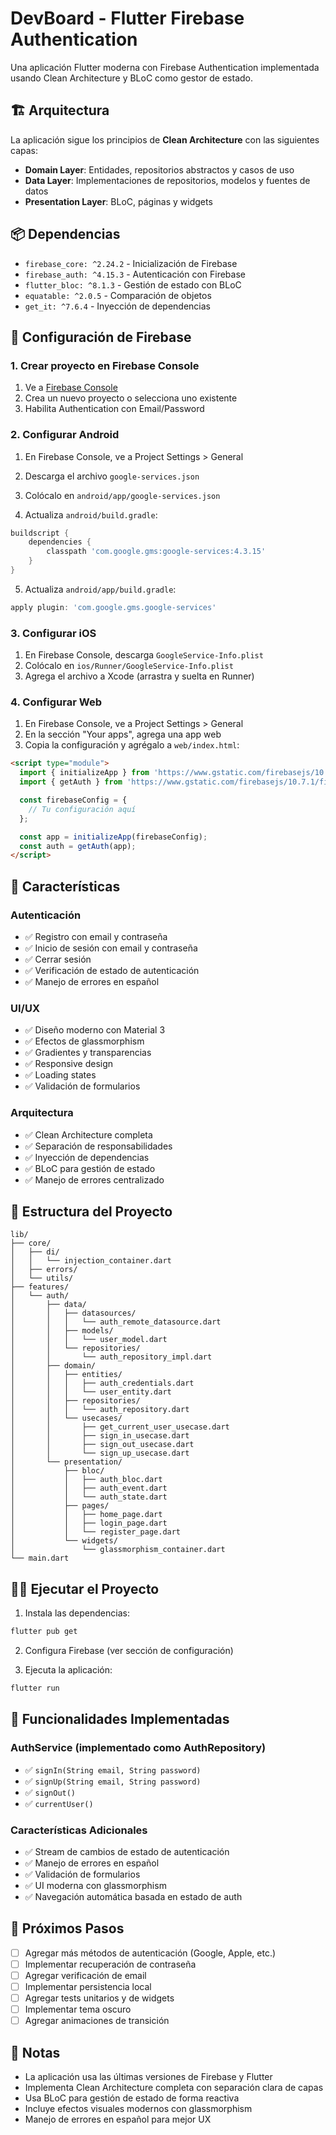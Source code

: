 # DevBoard - Flutter Firebase Authentication

Una aplicación Flutter moderna con Firebase Authentication implementada usando Clean Architecture y BLoC como gestor de estado.

## 🏗️ Arquitectura

La aplicación sigue los principios de **Clean Architecture** con las siguientes capas:

- **Domain Layer**: Entidades, repositorios abstractos y casos de uso
- **Data Layer**: Implementaciones de repositorios, modelos y fuentes de datos
- **Presentation Layer**: BLoC, páginas y widgets

## 📦 Dependencias

- `firebase_core: ^2.24.2` - Inicialización de Firebase
- `firebase_auth: ^4.15.3` - Autenticación con Firebase
- `flutter_bloc: ^8.1.3` - Gestión de estado con BLoC
- `equatable: ^2.0.5` - Comparación de objetos
- `get_it: ^7.6.4` - Inyección de dependencias

## 🚀 Configuración de Firebase

### 1. Crear proyecto en Firebase Console

1. Ve a [Firebase Console](https://console.firebase.google.com/)
2. Crea un nuevo proyecto o selecciona uno existente
3. Habilita Authentication con Email/Password

### 2. Configurar Android

1. En Firebase Console, ve a Project Settings > General
2. Descarga el archivo `google-services.json`
3. Colócalo en `android/app/google-services.json`

4. Actualiza `android/build.gradle`:
```gradle
buildscript {
    dependencies {
        classpath 'com.google.gms:google-services:4.3.15'
    }
}
```

5. Actualiza `android/app/build.gradle`:
```gradle
apply plugin: 'com.google.gms.google-services'
```

### 3. Configurar iOS

1. En Firebase Console, descarga `GoogleService-Info.plist`
2. Colócalo en `ios/Runner/GoogleService-Info.plist`
3. Agrega el archivo a Xcode (arrastra y suelta en Runner)

### 4. Configurar Web

1. En Firebase Console, ve a Project Settings > General
2. En la sección "Your apps", agrega una app web
3. Copia la configuración y agrégalo a `web/index.html`:

```html
<script type="module">
  import { initializeApp } from 'https://www.gstatic.com/firebasejs/10.7.1/firebase-app.js'
  import { getAuth } from 'https://www.gstatic.com/firebasejs/10.7.1/firebase-auth.js'

  const firebaseConfig = {
    // Tu configuración aquí
  };

  const app = initializeApp(firebaseConfig);
  const auth = getAuth(app);
</script>
```

## 🎨 Características

### Autenticación
- ✅ Registro con email y contraseña
- ✅ Inicio de sesión con email y contraseña
- ✅ Cerrar sesión
- ✅ Verificación de estado de autenticación
- ✅ Manejo de errores en español

### UI/UX
- ✅ Diseño moderno con Material 3
- ✅ Efectos de glassmorphism
- ✅ Gradientes y transparencias
- ✅ Responsive design
- ✅ Loading states
- ✅ Validación de formularios

### Arquitectura
- ✅ Clean Architecture completa
- ✅ Separación de responsabilidades
- ✅ Inyección de dependencias
- ✅ BLoC para gestión de estado
- ✅ Manejo de errores centralizado

## 📁 Estructura del Proyecto

```
lib/
├── core/
│   ├── di/
│   │   └── injection_container.dart
│   ├── errors/
│   └── utils/
├── features/
│   └── auth/
│       ├── data/
│       │   ├── datasources/
│       │   │   └── auth_remote_datasource.dart
│       │   ├── models/
│       │   │   └── user_model.dart
│       │   └── repositories/
│       │       └── auth_repository_impl.dart
│       ├── domain/
│       │   ├── entities/
│       │   │   ├── auth_credentials.dart
│       │   │   └── user_entity.dart
│       │   ├── repositories/
│       │   │   └── auth_repository.dart
│       │   └── usecases/
│       │       ├── get_current_user_usecase.dart
│       │       ├── sign_in_usecase.dart
│       │       ├── sign_out_usecase.dart
│       │       └── sign_up_usecase.dart
│       └── presentation/
│           ├── bloc/
│           │   ├── auth_bloc.dart
│           │   ├── auth_event.dart
│           │   └── auth_state.dart
│           ├── pages/
│           │   ├── home_page.dart
│           │   ├── login_page.dart
│           │   └── register_page.dart
│           └── widgets/
│               └── glassmorphism_container.dart
└── main.dart
```

## 🏃‍♂️ Ejecutar el Proyecto

1. Instala las dependencias:
```bash
flutter pub get
```

2. Configura Firebase (ver sección de configuración)

3. Ejecuta la aplicación:
```bash
flutter run
```

## 🔧 Funcionalidades Implementadas

### AuthService (implementado como AuthRepository)
- ✅ `signIn(String email, String password)`
- ✅ `signUp(String email, String password)`
- ✅ `signOut()`
- ✅ `currentUser()`

### Características Adicionales
- ✅ Stream de cambios de estado de autenticación
- ✅ Manejo de errores en español
- ✅ Validación de formularios
- ✅ UI moderna con glassmorphism
- ✅ Navegación automática basada en estado de auth

## 🎯 Próximos Pasos

- [ ] Agregar más métodos de autenticación (Google, Apple, etc.)
- [ ] Implementar recuperación de contraseña
- [ ] Agregar verificación de email
- [ ] Implementar persistencia local
- [ ] Agregar tests unitarios y de widgets
- [ ] Implementar tema oscuro
- [ ] Agregar animaciones de transición

## 📝 Notas

- La aplicación usa las últimas versiones de Firebase y Flutter
- Implementa Clean Architecture completa con separación clara de capas
- Usa BLoC para gestión de estado de forma reactiva
- Incluye efectos visuales modernos con glassmorphism
- Manejo de errores en español para mejor UX
